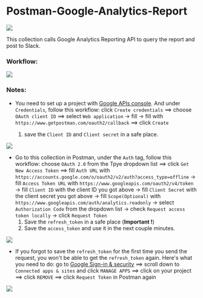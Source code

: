 # Postman-Google-Analytics-Report

<a href="https://i.imgur.com/kIVcm08.png" target="_blank"><img src="https://i.imgur.com/kIVcm08.png"></a>

This collection calls Google Analytics Reporting API to query the report and post to Slack.

### Workflow:

<a href="https://i.imgur.com/LHSsq9G.png" target="_blank"><img src="https://i.imgur.com/LHSsq9G.png"></a>

### Notes:

* You need to set up a project with [Google APIs console](https://console.developers.google.com/apis/credentials). And under `Credentials`, follow this workflow: click `Create credentials` ==> choose `OAuth client ID` ==> select `Web application` -> fill <your name> -> fill <your redirect url> with `https://www.getpostman.com/oauth2/callback` ==> click `Create`
	1. save the `Client ID` and `Client secret` in a safe place.

<a href="https://i.imgur.com/fiPAJk7.png" target="_blank"><img src="https://i.imgur.com/fiPAJk7.png"></a>

* Go to this collection in Postman, under the `Auth` tag, follow this workflow: choose `OAuth 2.0` from the Tpye dropdown list ==> click `Get New Access Token` ==> fill `Auth URL` with `https://accounts.google.com/o/oauth2/v2/auth?access_type=offline` -> fill `Access Token URL` with `https://www.googleapis.com/oauth2/v4/token` -> fill `Client ID` with the client ID you got above -> fill `Client Secret` with the client secret you got above -> fill `Scope(Optional)` with `https://www.googleapis.com/auth/analytics.readonly` -> select `Authorization Code` from the dropdown list -> check `Request access token locally` -> click `Request Token`
	1. Save the `refresh_token` in a safe place (**Important !**)
	2. Save the `access_token` and use it in the next couple minutes.

<a href="https://i.imgur.com/6g45Zor.png" target="_blank"><img src="https://i.imgur.com/6g45Zor.png"></a>

* If you forgot to save the `refresh_token` for the first time you send the request, you won't be able to get the `refresh_token` again. Here's what you need to do: go to [Google Sign-in & security](https://www.google.com/settings/u/1/security) ==> scroll down to `Connected apps & sites` and click `MANAGE APPS` ==> click on your project ==> click `REMOVE` ==> click `Request Token` in Postman again

<a href="https://i.imgur.com/wL86flT.png" target="_blank"><img src="https://i.imgur.com/wL86flT.png"></a>